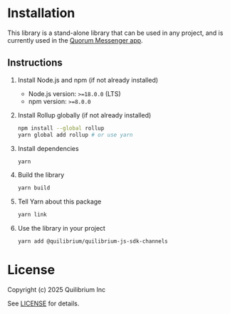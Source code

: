 # Installation
This library is a stand-alone library that can be used in any project, and is currently used in the [Quorum Messenger app](https://github.com/quilibriumnetwork/quorum-desktop).

## Instructions

1. Install Node.js and npm (if not already installed)
   - Node.js version: `>=18.0.0` (LTS)
   - npm version: `>=8.0.0`

2. Install Rollup globally (if not already installed)
   ```bash
   npm install --global rollup
   yarn global add rollup # or use yarn
   ```

3. Install dependencies
   ```bash
   yarn
   ```

4. Build the library
   ```bash
   yarn build
   ```

5. Tell Yarn about this package
   ```bash
   yarn link
   ```

6. Use the library in your project
   ```bash
   yarn add @quilibrium/quilibrium-js-sdk-channels
   ```

# License

Copyright (c) 2025 Quilibrium Inc

See [LICENSE](LICENSE) for details.

